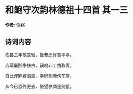 # 和鲍守次韵林德祖十四首  其一三

**作者**: 傅察

## 诗词内容

佐县三年敢意轻，掾曹还许暂平亭。

齿延屡醉争扶白，嗣响非工愧取青。

自此浮鸥容海浪，幸同驯鹿傍车屏。

从今已恐终更去，怅望参商是别星。

